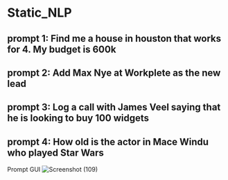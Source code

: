 # Static_NLP



## prompt 1: Find me a house in houston that works for 4. My budget is 600k
## prompt 2: Add Max Nye at Workplete as the new lead
## prompt 3: Log a call with James Veel saying that he is looking to buy 100 widgets
## prompt 4: How old is the actor in Mace Windu who played Star Wars


Prompt GUI
![Screenshot (109)](https://github.com/Anshuldogra001/Static_NLP/assets/96309140/b86e3e22-a423-4dd4-af7c-06fe90ab7b82)
